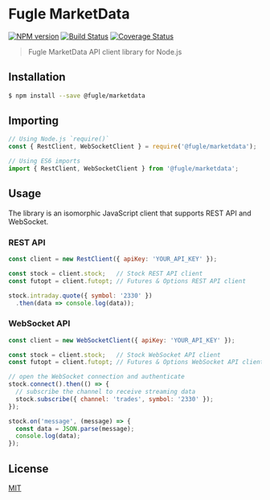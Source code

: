 # Fugle MarketData

[![NPM version][npm-image]][npm-url]
[![Build Status][action-image]][action-url]
[![Coverage Status][codecov-image]][codecov-url]

> Fugle MarketData API client library for Node.js

## Installation

```sh
$ npm install --save @fugle/marketdata
```

## Importing

```js
// Using Node.js `require()`
const { RestClient, WebSocketClient } = require('@fugle/marketdata');

// Using ES6 imports
import { RestClient, WebSocketClient } from '@fugle/marketdata';
```

## Usage

The library is an isomorphic JavaScript client that supports REST API and WebSocket.

### REST API

```js
const client = new RestClient({ apiKey: 'YOUR_API_KEY' });

const stock = client.stock;   // Stock REST API client
const futopt = client.futopt; // Futures & Options REST API client

stock.intraday.quote({ symbol: '2330' })
  .then(data => console.log(data));
```

### WebSocket API

```js
const client = new WebSocketClient({ apiKey: 'YOUR_API_KEY' });

const stock = client.stock;   // Stock WebSocket API client
const futopt = client.futopt; // Futures & Options WebSocket API client

// open the WebSocket connection and authenticate
stock.connect().then(() => {
  // subscribe the channel to receive streaming data
  stock.subscribe({ channel: 'trades', symbol: '2330' });
});

stock.on('message', (message) => {
  const data = JSON.parse(message);
  console.log(data);
});
```

## License

[MIT](LICENSE)

[npm-image]: https://img.shields.io/npm/v/@fugle/marketdata.svg
[npm-url]: https://npmjs.com/package/@fugle/marketdata
[action-image]: https://img.shields.io/github/actions/workflow/status/fugle-dev/fugle-marketdata-node/node.js.yml?branch=master
[action-url]: https://github.com/fugle-dev/fugle-marketdata-node/actions/workflows/node.js.yml
[codecov-image]: https://img.shields.io/codecov/c/github/fugle-dev/fugle-marketdata-node.svg
[codecov-url]: https://codecov.io/gh/fugle-dev/fugle-marketdata-node
